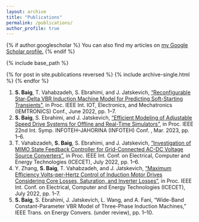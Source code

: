 ```yaml
---
layout: archive
title: "Publications"
permalink: /publications/
author_profile: true
---
```

{% if author.googlescholar %}
  You can also find my articles on <u><a href="{{author.googlescholar}}">my Google Scholar profile</a>.</u>
{% endif %}

{% include base_path %}

{% for post in site.publications reversed %}
  {% include archive-single.html %}
{% endfor %}

1. **S. Baig**, T. Vahabzadeh, S. Ebrahimi, and J. Jatskevich, [“Reconfigurable Star-Delta VBR Induction Machine Model for Predicting Soft-Starting Transients”](https://ieeexplore.ieee.org/document/9795720), in Proc. IEEE Int. IOT, Electronics, and Mechatronics (IEMTRONICS) Conf., June 2022, pp. 1–7.
2. **S. Baig**, S. Ebrahimi, and J. Jatskevich, [“Efficient Modeling of Adjustable Speed Drive Systems for Offline and Real-Time Simulators”](https://ieeexplore.ieee.org/document/10094146), in Proc. IEEE 22nd Int. Symp. INFOTEH–JAHORINA (INFOTEH) Conf. , Mar. 2023, pp. 1–6.
3. T. Vahabzadeh, **S. Baig**, S. Ebrahimi, and J. Jatskevich, [“Investigation of MIMO State Feedback Controller for Grid-Connected AC-DC Voltage Source Converters”](https://ieeexplore.ieee.org/abstract/document/9873005), in Proc. IEEE Int. Conf. on Electrical, Computer and Energy Technologies (ICECET), July 2022, pp. 1–6.
4. Y. Zhang, **S. Baig**, T. Vahabzadeh, and J. Jatskevich, [“Maximum Efficiency Volts-per-Hertz Control of Induction Motor Drives Considering Core Losses, Saturation, and Inverter Losses”](https://ieeexplore.ieee.org/document/9872679), in Proc. IEEE Int. Conf. on Electrical, Computer and Energy Technologies (ICECET), July 2022, pp. 1–7.
5. **S. Baig**, S. Ebrahimi, J. Jatskevich, L. Wang, and A. Fani, “Wide-Band Constant-Parameter VBR Model of Three-Phase Induction Machines,” IEEE Trans. on Energy Convers. (under review), pp. 1–10.

